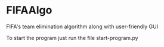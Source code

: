 # FIFAAlgo
FIFA's team elimination algorithm along with user-friendly GUI

To start the program just run the file start-program.py
